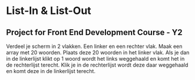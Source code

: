 # List-In & List-Out

## Project for Front End Development Course - Y2

Verdeel je scherm in 2 vlakken. Een linker en een rechter vlak.
Maak een array met 20 woorden. Plaats deze 20 woorden in het linker vlak.
Als je dan in de linkerlijst klikt op 1 woord wordt het links weggehaald en komt het in de rechterlijst terecht. Klik je in de rechterlijst wordt deze daar weggehaald en komt deze in de linkerlijst terecht.

